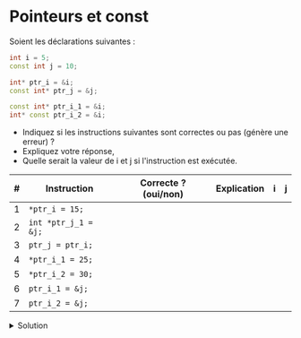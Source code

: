 # Pointeurs et const

Soient les déclarations suivantes :

~~~cpp
int i = 5;
const int j = 10;

int* ptr_i = &i;
const int* ptr_j = &j;

const int* ptr_i_1 = &i;
int* const ptr_i_2 = &i;
~~~

- Indiquez si les instructions suivantes sont correctes ou pas (génère une erreur) ? 
- Expliquez votre réponse, 
- Quelle serait la valeur de i et j si l'instruction est exécutée.


| # | Instruction         | Correcte ? (oui/non) | Explication |  i  |  j  |
|---| ------------------- | -------------------- | ----------- | ---:| ---:|
| 1 | `*ptr_i = 15;`      |                      |             |     |     |
| 2 | `int *ptr_j_1 = &j;`|                      |             |     |     |
| 3 | `ptr_j = ptr_i;`    |                      |             |     |     |
| 4 | `*ptr_i_1 = 25;`    |                      |             |     |     |
| 5 | `*ptr_i_2 = 30;`    |                      |             |     |     |
| 6 | `ptr_i_1 = &j;`     |                      |             |     |     |
| 7 | `ptr_i_2 = &j;`     |                      |             |     |     |



    

<details>
<summary>Solution</summary>

| # | Instruction           | Correcte | Explication                                                                    |  i  |  j  |
|---| --------------------- | ---------| ------------------------------------------------------------------------------ | ---:| ---:|
| 1 | `*ptr_i = 15;`        |   oui    | `i` est modifiable                                                             |  15 |  10 |
| 2 | `int *ptr_j_1 = &j;`  |   non    | on ne peux pas initialiser un pointeur `int` avec un rvalue de type `const int`|     |     |
| 3 | `ptr_j = ptr_i;`      |   oui    | `ptr_j` est modifiable                                                         |   5 |  10 |
| 4 | `*ptr_i_1 = 25;`      |   non    | un pointeur vers une valeur constante                                          |     |     |
| 5 | `*ptr_i_2 = 30;`      |   oui    | const pointer vers non const lvalue                                            |  30 |  10 |
| 6 | `ptr_i_1 = &j;`       |   oui    | `ptr_i_1` est modifiable (non const)                                          |   5 |  10 |
| 7 | `ptr_i_2 = &j;`       |   non    | `ptr_i_2` est un pointeur constant et serait lié à une constante               |     |     |


</details>
